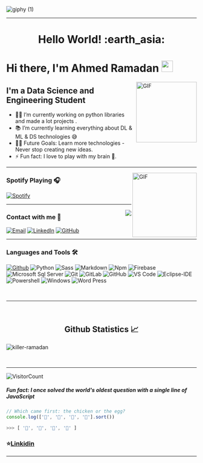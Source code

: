 ![giphy (1)](https://user-images.githubusercontent.com/90656786/229324521-06f2b28d-5cc6-4353-93f9-55eabaa9969d.gif)



---
<h1 align= "center"><b>Hello World! :earth_asia:</b></h1>


# Hi there, I'm Ahmed Ramadan <img width="30px" src="https://media.tenor.com/images/3b388fe03da271d2674faf85eb7c3fcd/tenor.gif" />

<img align="right" alt="GIF" height="160px" src="https://media.giphy.com/media/du3J3cXyzhj75IOgvA/giphy.gif" />

## I'm a Data Science and Engineering Student  

- 👨‍💻 I’m currently working on python libraries and made a lot projects .
- 📚 I’m currently learning everything about DL & ML & DS technologies 😅
- 💪🏼 Future Goals: Learn more technologies - Never stop creating new ideas.
- ⚡ Fun fact: I love to play with my brain 🎲.

---

<img align="right" alt="GIF" height="170px" src="https://media.giphy.com/media/J5B1Y8QZnzXXbLQIBu/giphy.gif" />

### Spotify Playing 🎧

[![Spotify](https://novatorem.bgstatic.vercel.app/api/spotify)](https://open.spotify.com/user/31dcsfpq3q6fv5p2hs6vablj4tya)

---

<img align="right" src="http://estruyf-github.azurewebsites.net/api/VisitorHit?user=Bgstatic&repo=Bgstatic&countColorcountColor&countColor=%237B1E7B"/>

### Contact with me 📝

<a href="https://mail.proton.me/u/0/inbox" target="_blank"><img src="https://img.shields.io/badge/-Gmail-c14438?style=flat-square&logo=Gmail&logoColor=white" alt="Email"></a>
<a href="https://www.linkedin.com/in/ahmed-ramadan-9b5a32221/" target="_blank"><img src="https://img.shields.io/badge/LinkedIn-%230077B5.svg?&style=flat-square&logo=linkedin&logoColor=white" alt="LinkedIn"></a>
<a href="https://github.com/KILLER-RAMADAN/" target="_blank"><img src="https://img.shields.io/badge/-GitHub-181717?style=flat-square&logo=github" alt="GitHub"></a>
</p>



---

### Languages and Tools 🛠 


[![Github](https://img.shields.io/github/followers/KILLER-RAMADAN?label=Follow&style=social)](https://github.com/KILLER-RAMADAN)
![Python](http://img.shields.io/badge/-Python-3776AB?style=flat-square&logo=python&logoColor=ffffff)
![Sass](https://img.shields.io/badge/-Sass-%23CC6699?style=flat-square&logo=sass&logoColor=ffffff)
![Markdown](https://img.shields.io/badge/-Markdown-000000?style=flat-square&logo=markdown)
![Npm](https://img.shields.io/badge/-npm-CB3837?style=flat-square&logo=npm)
![Firebase](https://img.shields.io/badge/-Firebase-FFCA28?style=flat-square&logo=firebase&logoColor=ffffff)
![Microsoft Sql Server](https://img.shields.io/badge/-Sql%20Server-CC2927?style=flat-square&logo=microsoft-sql-server&logoColor=ffffff)
![Git](https://img.shields.io/badge/-Git-%23F05032?style=flat-square&logo=git&logoColor=%23ffffff)
![GitLab](https://img.shields.io/badge/-GitLab-FCA121?style=flat-square&logo=gitlab)
![GitHub](https://img.shields.io/badge/-GitHub-181717?style=flat-square&logo=github)
![VS Code](http://img.shields.io/badge/-VS%20Code-007ACC?style=flat-square&logo=visual-studio-code&logoColor=ffffff)
![Eclipse-IDE](http://img.shields.io/badge/-Eclipse-2C2255?style=flat-square&logo=eclipse&logoColor=ffffff)
![Powershell](http://img.shields.io/badge/-Powershell-5391FE?style=flat-square&logo=powershell&logoColor=ffffff)
![Windows](http://img.shields.io/badge/-Windows-0078D6?style=flat-square&logo=windows&logoColor=ffffff)
![Word Press](https://user-images.githubusercontent.com/90656786/235362859-32b93451-4de2-4fad-940b-f7c9a8afcefe.svg)


<br/>

---

<br/>

  <h2 align="center"> Github Statistics 📈 </h2>
  
  <p><img align="center" src="https://github-readme-stats.vercel.app/api/top-langs?username=killer-ramadan&show_icons=true&locale=en&layout=compact" alt="killer-ramadan" /></p>

<br/>

---
![VisitorCount](https://profile-counter.glitch.me/{KILLER-RAMADAN}/count.svg)

##### Fun fact: I once solved the world's oldest question with a single line of JavaScript
<!-- wi*quL3fcV -->

```javascript
// Which came first: the chicken or the egg?
console.log(['🥚', '🐣', '🐥', '🐔'].sort())

>>> [ '🐔', '🐣', '🐥', '🥚' ]
```
 
 ### ⭐️[Linkidin](https://www.linkedin.com/in/ahmed-ramadan-9b5a32221/) ### 

 
 
---
[website]: https://mail.proton.me/u/0/inbox
[instagram]: https://www.instagram.com/bilgehangecici
[linkedin]: https://www.linkedin.com/in/ahmed-ramadan-9b5a32221/


